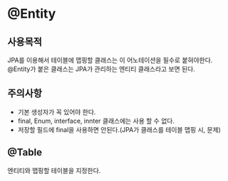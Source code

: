 # @Entity

## 사용목적

JPA를 이용해서 테이블에 맵핑할 클래스는 이 어노테이션을 필수로 붙혀야한다.
@Entity가 붙은 클래스는 JPA가 관리하는 엔티티 클래스라고 보면 된다.

## 주의사항

- 기본 생성자가 꼭 있어야 한다.
- final, Enum, interface, innter 클래스에는 사용 할 수 없다.
- 저장할 필드에 final을 사용하면 안된다.(JPA가 클래스를 테이블 맵핑 시, 문제)

## @Table

엔티티와 맵핑할 테이블을 지정한다.





